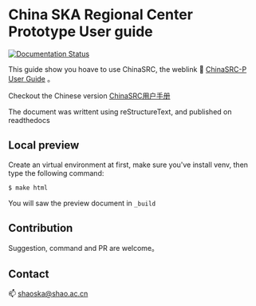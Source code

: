 # China SKA Regional Center Prototype User guide

[![Documentation Status](https://readthedocs.org/projects/user-guide-docs-en-us/badge/?version=latest)](https://shaoska-user-guide.readthedocs.io/en/latest/?badge=latest)

This guide show you hoave to use ChinaSRC, the weblink :link: [ChinaSRC-P User Guide](https://shaoska-user-guide.readthedocs.io/en/latest/) 。

Checkout the Chinese version [ChinaSRC用户手册](https://shaoska-user-guide.readthedocs.io/zh_CN/latest/)

The document was writtent using reStructureText, and published on readthedocs


## Local preview

Create an virtual environment at first, make sure you've install venv, then type the following command:

```bash
$ make html
```

You will saw the preview document in `_build`

## Contribution

Suggestion, command and PR are welcome。

## Contact

:mailbox: shaoska@shao.ac.cn 
